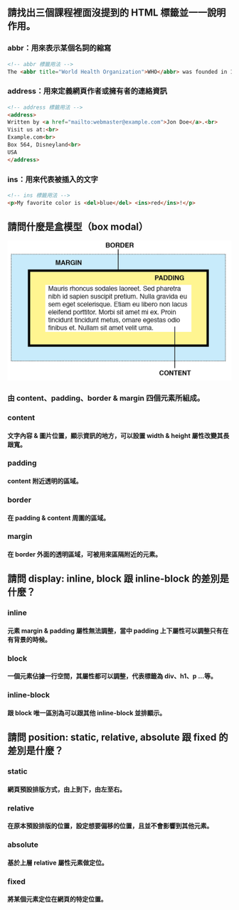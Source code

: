 ## 請找出三個課程裡面沒提到的 HTML 標籤並一一說明作用。
### abbr：用來表示某個名詞的縮寫
```html
<!-- abbr 標籤用法 -->
The <abbr title="World Health Organization">WHO</abbr> was founded in 1948.
```
### address：用來定義網頁作者或擁有者的連絡資訊
```html
<!-- address 標籤用法 -->
<address>
Written by <a href="mailto:webmaster@example.com">Jon Doe</a>.<br>
Visit us at:<br>
Example.com<br>
Box 564, Disneyland<br>
USA
</address>
```
### ins：用來代表被插入的文字
```html
<!-- ins 標籤用法 -->
<p>My favorite color is <del>blue</del> <ins>red</ins>!</p>
```

## 請問什麼是盒模型（box modal）
![盒模型圖片](./box-model.png)
### 由 content、padding、border & margin 四個元素所組成。
### content
#### 文字內容 & 圖片位置，顯示資訊的地方，可以設置 width & height 屬性改變其長跟寬。
### padding
#### content 附近透明的區域。
### border
#### 在 padding & content 周圍的區域。
### margin
#### 在 border 外面的透明區域，可被用來區隔附近的元素。

## 請問 display: inline, block 跟 inline-block 的差別是什麼？
### inline
#### 元素 margin & padding 屬性無法調整，當中 padding 上下屬性可以調整只有在有背景的時候。 
#### 
### block
#### 一個元素佔據一行空間，其屬性都可以調整，代表標籤為 div、h1、p ...等。
### inline-block
#### 跟 block 唯一區別為可以跟其他 inline-block 並排顯示。

## 請問 position: static, relative, absolute 跟 fixed 的差別是什麼？
### static
#### 網頁預設排版方式，由上到下，由左至右。
### relative
#### 在原本預設排版的位置，設定想要偏移的位置，且並不會影響到其他元素。
### absolute
#### 基於上層 relative 屬性元素做定位。
### fixed
#### 將某個元素定位在網頁的特定位置。